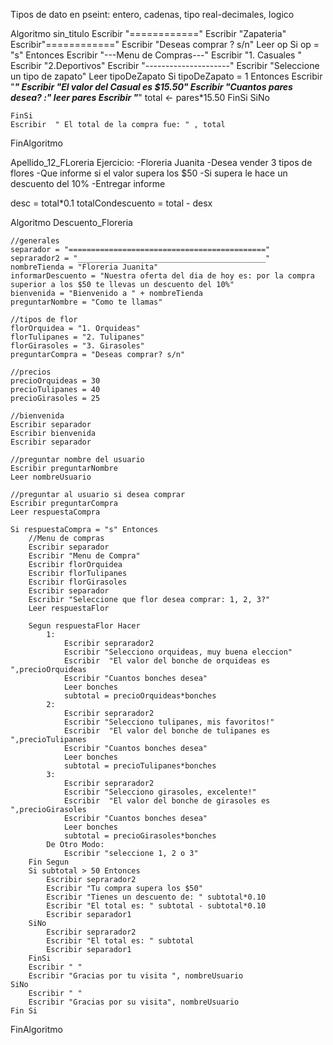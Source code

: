 Tipos de dato en pseint:
entero, cadenas, tipo real-decimales, logico

Algoritmo sin_titulo
	Escribir  "============"
	Escribir "Zapateria"
	Escribir"============"
	Escribir "Deseas comprar ? s/n"
	Leer op
	Si op = "s" Entonces
		Escribir  "---Menu de Compras---"
		Escribir "1. Casuales "
		Escribir  "2.Deportivos"
		Escribir "---------------------"
		Escribir  "Seleccione un tipo de zapato"
		Leer tipoDeZapato
		Si tipoDeZapato = 1 Entonces
			Escribir "_____________________________"
			Escribir "El valor del Casual es $15.50"
			Escribir "Cuantos pares desea? :"
			leer pares
			Escribir "_____________________________"
			total <- pares*15.50
		FinSi
	SiNo
		
	FinSi
	Escribir  " El total de la compra fue: " , total
FinAlgoritmo

Apellido_12_FLoreria
Ejercicio:
-Floreria Juanita
-Desea vender 3 tipos de flores
-Que informe si el valor supera los $50
-Si supera le hace un descuento del 10%
-Entregar informe

desc = total*0.1
totalCondescuento = total - desx

Algoritmo Descuento_Floreria
	
	//generales 
	separador = "============================================"
	seprarador2 = "__________________________________________"
	nombreTienda = "Floreria Juanita"
	informarDescuento = "Nuestra oferta del dia de hoy es: por la compra superior a los $50 te llevas un descuento del 10%"
	bienvenida = "Bienvenido a " + nombreTienda
	preguntarNombre = "Como te llamas"
	
	//tipos de flor
	florOrquidea = "1. Orquideas"
	florTulipanes = "2. Tulipanes"
	florGirasoles = "3. Girasoles"
	preguntarCompra = "Deseas comprar? s/n"
	
	//precios
	precioOrquideas = 30
	precioTulipanes = 40
	precioGirasoles = 25
	
	//bienvenida
	Escribir separador
	Escribir bienvenida
	Escribir separador
	
	//preguntar nombre del usuario
	Escribir preguntarNombre
	Leer nombreUsuario
	
	//preguntar al usuario si desea comprar
	Escribir preguntarCompra
	Leer respuestaCompra
	
	Si respuestaCompra = "s" Entonces
		//Menu de compras
		Escribir separador
		Escribir "Menu de Compra"
		Escribir florOrquidea
		Escribir florTulipanes
		Escribir florGirasoles
		Escribir separador
		Escribir "Seleccione que flor desea comprar: 1, 2, 3?"
		Leer respuestaFlor
		
		Segun respuestaFlor Hacer
			1:
				Escribir seprarador2
				Escribir "Selecciono orquideas, muy buena eleccion"
				Escribir  "El valor del bonche de orquideas es ",precioOrquideas
				Escribir "Cuantos bonches desea"
				Leer bonches
				subtotal = precioOrquideas*bonches
			2:
				Escribir seprarador2
				Escribir "Selecciono tulipanes, mis favoritos!"
				Escribir  "El valor del bonche de tulipanes es ",precioTulipanes
				Escribir "Cuantos bonches desea"
				Leer bonches
				subtotal = precioTulipanes*bonches
			3:
				Escribir seprarador2
				Escribir "Selecciono girasoles, excelente!"
				Escribir  "El valor del bonche de girasoles es ",precioGirasoles
				Escribir "Cuantos bonches desea"
				Leer bonches
				subtotal = precioGirasoles*bonches
			De Otro Modo:
				Escribir "seleccione 1, 2 o 3"
		Fin Segun
		Si subtotal > 50 Entonces
			Escribir seprarador2
			Escribir "Tu compra supera los $50"
			Escribir "Tienes un descuento de: " subtotal*0.10
			Escribir "El total es: " subtotal - subtotal*0.10
			Escribir separador1
		SiNo
			Escribir seprarador2
			Escribir "El total es: " subtotal
			Escribir separador1
		FinSi
		Escribir " "
		Escribir "Gracias por tu visita ", nombreUsuario
	SiNo
		Escribir " "
		Escribir "Gracias por su visita", nombreUsuario
	Fin Si		
	
	
FinAlgoritmo